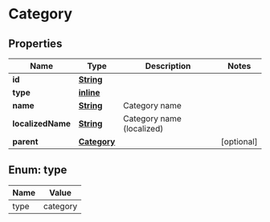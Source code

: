 
# Category

## Properties
Name | Type | Description | Notes
------------ | ------------- | ------------- | -------------
**id** | [**String**](String.md) |  | 
**type** | [**inline**](#Type) |  | 
**name** | [**String**](String.md) | Category name | 
**localizedName** | [**String**](String.md) | Category name (localized) | 
**parent** | [**Category**](Category.md) |  |  [optional]


<a name="Type"></a>
## Enum: type
Name | Value
---- | -----
type | category




